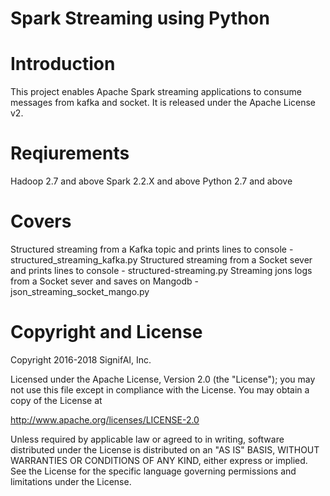 Spark Streaming using Python
======================

# Introduction

This project enables Apache Spark streaming applications to consume messages from kafka and socket.
It is released under the Apache License v2.

# Reqiurements
Hadoop 2.7 and above 
Spark 2.2.X and above 
Python 2.7 and above 

# Covers
Structured streaming from a Kafka topic and prints lines to console - structured_streaming_kafka.py
Structured streaming from a Socket sever and prints lines to console - structured-streaming.py
Streaming jons logs from a Socket sever and saves on Mangodb - json_streaming_socket_mango.py


# Copyright and License

Copyright 2016-2018 SignifAI, Inc.

Licensed under the Apache License, Version 2.0 (the "License");
you may not use this file except in compliance with the License.
You may obtain a copy of the License at

http://www.apache.org/licenses/LICENSE-2.0

Unless required by applicable law or agreed to in writing, software
distributed under the License is distributed on an "AS IS" BASIS,
WITHOUT WARRANTIES OR CONDITIONS OF ANY KIND, either express or implied.
See the License for the specific language governing permissions and
limitations under the License.
